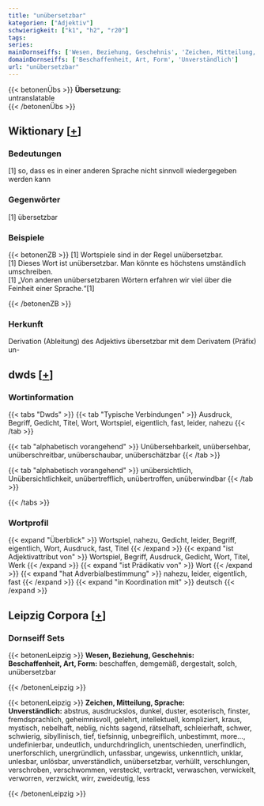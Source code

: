 ```yaml
---
title: "unübersetzbar"
kategorien: ["Adjektiv"]
schwierigkeit: ["k1", "h2", "r20"]
tags:
series:
mainDornseiffs: ['Wesen, Beziehung, Geschehnis', 'Zeichen, Mitteilung, Sprache']
domainDornseiffs: ['Beschaffenheit, Art, Form', 'Unverständlich']
url: "unübersetzbar"
---
```


{{< betonenÜbs >}}
**Übersetzung:**  
untranslatable  
{{< /betonenÜbs >}}

## Wiktionary [[+](https://de.wiktionary.org/wiki/unübersetzbar)]

### Bedeutungen
[1] so, dass es in einer anderen Sprache nicht sinnvoll wiedergegeben werden kann  

### Gegenwörter
[1] übersetzbar  

### Beispiele
{{< betonenZB >}}
[1] Wortspiele sind in der Regel unübersetzbar.  
[1] Dieses Wort ist unübersetzbar. Man könnte es höchstens umständlich umschreiben.  
[1] „Von anderen unübersetzbaren Wörtern erfahren wir viel über die Feinheit einer Sprache.“[1]  

{{< /betonenZB >}}
### Herkunft
Derivation (Ableitung) des Adjektivs übersetzbar mit dem Derivatem (Präfix) un-  



## dwds [[+](https://www.dwds.de/wb/unübersetzbar)]

### Wortinformation
{{< tabs "Dwds" >}}
{{< tab "Typische Verbindungen" >}}
Ausdruck, Begriff, Gedicht, Titel, Wort, Wortspiel, eigentlich, fast, leider, nahezu
{{< /tab >}}

{{< tab "alphabetisch vorangehend" >}}
Unübersehbarkeit, unübersehbar, unüberschreitbar, unüberschaubar, unüberschätzbar
{{< /tab >}}

{{< tab "alphabetisch vorangehend" >}}
unübersichtlich, Unübersichtlichkeit, unübertrefflich, unübertroffen, unüberwindbar
{{< /tab >}}

{{< /tabs >}}

### Wortprofil
{{< expand "Überblick" >}} Wortspiel, nahezu, Gedicht, leider, Begriff, eigentlich, Wort, Ausdruck, fast, Titel {{< /expand >}}
{{< expand "ist Adjektivattribut von" >}} Wortspiel, Begriff, Ausdruck, Gedicht, Wort, Titel, Werk {{< /expand >}}
{{< expand "ist Prädikativ von" >}} Wort {{< /expand >}}
{{< expand "hat Adverbialbestimmung" >}} nahezu, leider, eigentlich, fast {{< /expand >}}
{{< expand "in Koordination mit" >}} deutsch {{< /expand >}}

## Leipzig Corpora [[+](https://corpora.uni-leipzig.de/en/res?word=unübersetzbar&corpusId=deu_newscrawl-public_2018)]

### Dornseiff Sets
{{< betonenLeipzig >}}
**Wesen, Beziehung, Geschehnis:**  
**Beschaffenheit, Art, Form:** beschaffen, demgemäß, dergestalt, solch, unübersetzbar  

{{< /betonenLeipzig >}}


{{< betonenLeipzig >}}
**Zeichen, Mitteilung, Sprache:**  
**Unverständlich:** abstrus, ausdruckslos, dunkel, duster, esoterisch, finster, fremdsprachlich, geheimnisvoll, gelehrt, intellektuell, kompliziert, kraus, mystisch, nebelhaft, neblig, nichts sagend, rätselhaft, schleierhaft, schwer, schwierig, sibyllinisch, tief, tiefsinnig, unbegreiflich, unbestimmt, more..., undefinierbar, undeutlich, undurchdringlich, unentschieden, unerfindlich, unerforschlich, unergründlich, unfassbar, ungewiss, unkenntlich, unklar, unlesbar, unlösbar, unverständlich, unübersetzbar, verhüllt, verschlungen, verschroben, verschwommen, versteckt, vertrackt, verwaschen, verwickelt, verworren, verzwickt, wirr, zweideutig, less  

{{< /betonenLeipzig >}}
